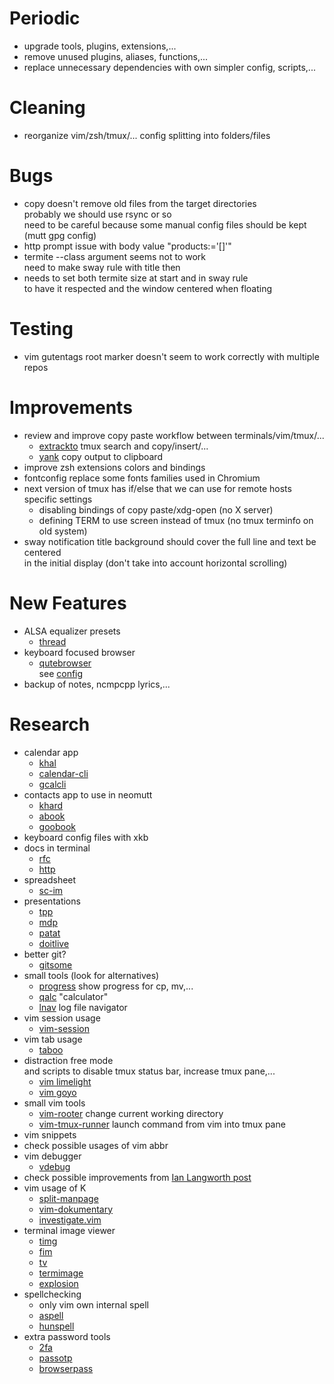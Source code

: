 # Periodic
  - upgrade tools, plugins, extensions,...
  - remove unused plugins, aliases, functions,...
  - replace unnecessary dependencies with own simpler config, scripts,...

# Cleaning
  - reorganize vim/zsh/tmux/... config splitting into folders/files

# Bugs
  - copy doesn't remove old files from the target directories  
    probably we should use rsync or so  
    need to be careful because some manual config files should be kept (mutt gpg config)
  - http prompt issue with body value "products:='[]'"
  - termite --class argument seems not to work  
    need to make sway rule with title then
  - needs to set both termite size at start and in sway rule  
    to have it respected and the window centered when floating

# Testing
  - vim gutentags root marker doesn't seem to work correctly with multiple repos

# Improvements
  - review and improve copy paste workflow between terminals/vim/tmux/...
    * [extrackto](https://github.com/laktak/extrakto) tmux search and copy/insert/...
    * [yank](https://github.com/mptre/yank) copy output to clipboard
  - improve zsh extensions colors and bindings
  - fontconfig replace some fonts families used in Chromium
  - next version of tmux has if/else that we can use for remote hosts specific settings
    * disabling bindings of copy paste/xdg-open (no X server)
    * defining TERM to use screen instead of tmux (no tmux terminfo on old system)
  - sway notification title background should cover the full line and text be centered  
    in the initial display (don't take into account horizontal scrolling)

# New Features
  - ALSA equalizer presets
    * [thread](http://www.pclinuxos.com/forum/index.php?topic=110087.0)
  - keyboard focused browser
    * [qutebrowser](https://www.qutebrowser.org/)  
      see [config](https://github.com/etnadji/dotfiles/blob/master/Softwares_Configs/qutebrowser/.config/qutebrowser/config.py#L529)
  - backup of notes, ncmpcpp lyrics,... 

# Research
  - calendar app
    * [khal](https://github.com/pimutils/khal)
    * [calendar-cli](https://github.com/tobixen/calendar-cli)
    * [gcalcli](https://github.com/insanum/gcalcli)
  - contacts app to use in neomutt
    * [khard](https://github.com/scheibler/khard)
    * [abook](https://sourceforge.net/p/abook/git)
    * [goobook](https://gitlab.com/goobook/goobook)
  - keyboard config files with xkb
  - docs in terminal
    * [rfc](https://github.com/bfontaine/rfc)
    * [http](https://github.com/bfontaine/httpdoc)
  - spreadsheet
    * [sc-im](https://github.com/andmarti1424/sc-im)
  - presentations
    * [tpp](https://github.com/cbbrowne/tpp)
    * [mdp](https://github.com/visit1985/mdp)
    * [patat](https://github.com/jaspervdj/patat)
    * [doitlive](https://github.com/sloria/doitlive)
  - better git?
    * [gitsome](https://github.com/donnemartin/gitsome)
  - small tools (look for alternatives)
    * [progress](https://github.com/Xfennec/progress) show progress for cp, mv,...
    * [qalc](https://github.com/Qalculate/libqalculate) "calculator"
    * [lnav](https://github.com/tstack/lnav) log file navigator
  - vim session usage
    * [vim-session](https://github.com/xolox/vim-session)
  - vim tab usage
    * [taboo](https://github.com/gcmt/taboo.vim)
  - distraction free mode  
    and scripts to disable tmux status bar, increase tmux pane,...
    * [vim limelight](https://github.com/junegunn/limelight.vim)
    * [vim goyo](https://github.com/junegunn/goyo.vim)
  - small vim tools
    * [vim-rooter](https://github.com/airblade/vim-rooter) change current working directory
    * [vim-tmux-runner](https://github.com/christoomey/vim-tmux-runner) launch command from vim into tmux pane
  - vim snippets
  - check possible usages of vim abbr
  - vim debugger
    * [vdebug](https://github.com/joonty/vdebug)
  - check possible improvements from [Ian Langworth post](https://statico.github.io/vim3.html)
  - vim usage of K
    * [split-manpage](https://github.com/ludwig/split-manpage.vim)
    * [vim-dokumentary](https://github.com/gastonsimone/vim-dokumentary)
    * [investigate.vim](https://github.com/keith/investigate.vim)
  - terminal image viewer
    * [timg](https://github.com/hzeller/timg)
    * [fim](http://www.nongnu.org/fbi-improved/)
    * [tv](https://github.com/daleroberts/tv)
    * [termimage](https://github.com/nabijaczleweli/termimage)
    * [explosion](https://github.com/Tenzer/explosion)
  - spellchecking
    * only vim own internal spell
    * [aspell](http://aspell.net/)
    * [hunspell](http://hunspell.github.io/)
  - extra password tools
    * [2fa](https://github.com/rsc/2fa)
    * [passotp](https://github.com/tadfisher/pass-otp)
    * [browserpass](https://github.com/dannyvankooten/browserpass)

